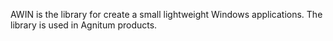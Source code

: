 AWIN is the library for create a small lightweight Windows applications. The library is used in Agnitum products.